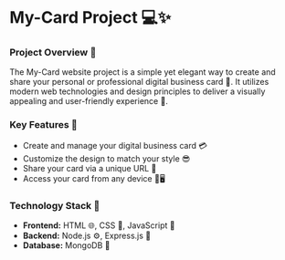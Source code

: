 # My-Card Project 💻✨

### Project Overview 🎉

The My-Card website project is a simple yet elegant way to create and share your personal or professional digital business card 📇. It utilizes modern web technologies and design principles to deliver a visually appealing and user-friendly experience 🎨.

### Key Features 🚀

* Create and manage your digital business card 💳
* Customize the design to match your style 😎
* Share your card via a unique URL 🔗
* Access your card from any device 📱🖥️

### Technology Stack 💪

* **Frontend:** HTML 🌐, CSS 🎨, JavaScript 🧠
* **Backend:** Node.js ⚙️, Express.js 🚀
* **Database:** MongoDB 💾
